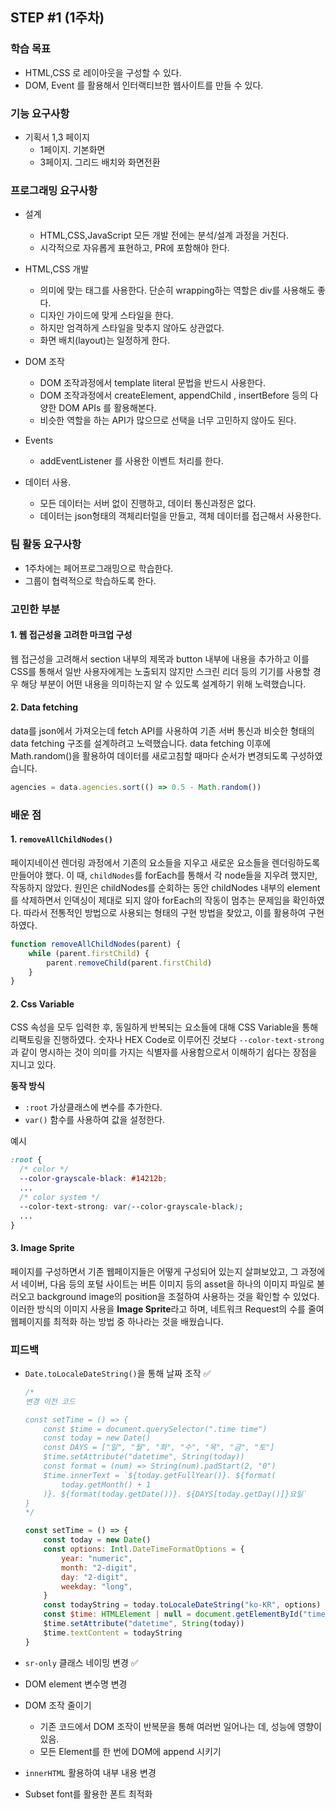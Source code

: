 ## STEP #1 (1주차)

### 학습 목표

-   HTML,CSS 로 레이아웃을 구성할 수 있다.
-   DOM, Event 를 활용해서 인터랙티브한 웹사이트를 만들 수 있다.

### 기능 요구사항

-   기획서 1,3 페이지
    -   1페이지. 기본화면
    -   3페이지. 그리드 배치와 화면전환

### 프로그래밍 요구사항

-   설계

    -   HTML,CSS,JavaScript 모든 개발 전에는 분석/설계 과정을 거친다.
    -   시각적으로 자유롭게 표현하고, PR에 포함해야 한다.

-   HTML,CSS 개발

    -   의미에 맞는 태그를 사용한다. 단순히 wrapping하는 역할은 div를 사용해도 좋다.
    -   디자인 가이드에 맞게 스타일을 한다.
    -   하지만 엄격하게 스타일을 맞추지 않아도 상관없다.
    -   화면 배치(layout)는 일정하게 한다.

-   DOM 조작

    -   DOM 조작과정에서 template literal 문법을 반드시 사용한다.
    -   DOM 조작과정에서 createElement, appendChild , insertBefore 등의 다양한 DOM APIs 를 활용해본다.
    -   비슷한 역할을 하는 API가 많으므로 선택을 너무 고민하지 않아도 된다.

-   Events

    -   addEventListener 를 사용한 이벤트 처리를 한다.

-   데이터 사용.
    -   모든 데이터는 서버 없이 진행하고, 데이터 통신과정은 없다.
    -   데이터는 json형태의 객체리터럴을 만들고, 객체 데이터를 접근해서 사용한다.

### 팀 활동 요구사항

-   1주차에는 페어프로그래밍으로 학습한다.
-   그룹이 협력적으로 학습하도록 한다.

### 고민한 부분

#### 1. 웹 접근성을 고려한 마크업 구성

웹 접근성을 고려해서 section 내부의 제목과 button 내부에 내용을 추가하고 이를 CSS를 통해서 일반 사용자에게는 노출되지 않지만 스크린 리더 등의 기기를 사용할 경우 해당 부분이 어떤 내용을 의미하는지 알 수 있도록 설계하기 위해 노력했습니다.

#### 2. Data fetching

data를 json에서 가져오는데 fetch API를 사용하여 기존 서버 통신과 비슷한 형태의 data fetching 구조를 설계하려고 노력했습니다.
data fetching 이후에 Math.random()을 활용하여 데이터를 새로고침할 때마다 순서가 변경되도록 구성하였습니다.

```js
agencies = data.agencies.sort(() => 0.5 - Math.random())
```

### 배운 점

#### 1. `removeAllChildNodes()`

페이지네이션 렌더링 과정에서 기존의 요소들을 지우고 새로운 요소들을 렌더링하도록 만들어야 했다. 이 때, `childNodes`를 forEach를 통해서 각 node들을 지우려 했지만, 작동하지 않았다.
원인은 childNodes를 순회하는 동안 childNodes 내부의 element를 삭제하면서 인덱싱이 제대로 되지 않아 forEach의 작동이 멈추는 문제임을 확인하였다.
따라서 전통적인 방법으로 사용되는 형태의 구현 방법을 찾았고, 이를 활용하여 구현하였다.

```js
function removeAllChildNodes(parent) {
    while (parent.firstChild) {
        parent.removeChild(parent.firstChild)
    }
}
```

#### 2. Css Variable

CSS 속성을 모두 입력한 후, 동일하게 반복되는 요소들에 대해 CSS Variable을 통해 리팩토링을 진행하였다. 숫자나 HEX Code로 이루어진 것보다 `--color-text-strong`과 같이 명시하는 것이 의미를 가지는 식별자를 사용함으로서 이해하기 쉽다는 장점을 지니고 있다.

**동작 방식**

-   `:root` 가상클래스에 변수를 추가한다.
-   `var()` 함수를 사용하여 값을 설정한다.

예시

```css
:root {
  /* color */
  --color-grayscale-black: #14212b;
  ...
  /* color system */
  --color-text-strong: var(--color-grayscale-black);
  ...
}
```

#### 3. Image Sprite

페이지를 구성하면서 기존 웹페이지들은 어떻게 구성되어 있는지 살펴보았고, 그 과정에서 네이버, 다음 등의 포털 사이트는 버튼 이미지 등의 asset을 하나의 이미지 파일로 불러오고 background image의 position을 조절하여 사용하는 것을 확인할 수 있었다.
이러한 방식의 이미지 사용을 **Image Sprite**라고 하며, 네트워크 Request의 수를 줄여 웹페이지를 최적화 하는 방법 중 하나라는 것을 배웠습니다.

### 피드백

-   `Date.toLocaleDateString()`을 통해 날짜 조작 ✅

    ```js
    /*
    변경 이전 코드

    const setTime = () => {
        const $time = document.querySelector(".time time")
        const today = new Date()
        const DAYS = ["일", "월", "화", "수", "목", "금", "토"]
        $time.setAttribute("datetime", String(today))
        const format = (num) => String(num).padStart(2, "0")
        $time.innerText = `${today.getFullYear()}. ${format(
            today.getMonth() + 1
        )}. ${format(today.getDate())}. ${DAYS[today.getDay()]}요일`
    }
    */

    const setTime = () => {
        const today = new Date()
        const options: Intl.DateTimeFormatOptions = {
            year: "numeric",
            month: "2-digit",
            day: "2-digit",
            weekday: "long",
        }
        const todayString = today.toLocaleDateString("ko-KR", options)
        const $time: HTMLElement | null = document.getElementById("time")!
        $time.setAttribute("datetime", String(today))
        $time.textContent = todayString
    }

    ```

-   `sr-only` 클래스 네이밍 변경 ✅
-   DOM element 변수명 변경
-   DOM 조작 줄이기
    -   기존 코드에서 DOM 조작이 반복문을 통해 여러번 일어나는 데, 성능에 영향이 있음.
    -   모든 Element를 한 번에 DOM에 append 시키기
-   `innerHTML` 활용하여 내부 내용 변경
-   Subset font를 활용한 폰트 최적화
